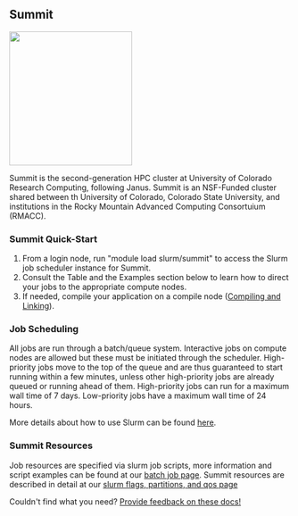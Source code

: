 ## Summit

<!-- ![](./images/alpine_summit_timeline.png) -->
<p>
    <img src="/images/alpine_summit_timeline.png" width="220" height="240" />
</p>

Summit is the second-generation HPC cluster at University of Colorado Research Computing, following Janus. Summit is an NSF-Funded cluster shared between th University of Colorado, Colorado State University, and institutions in the Rocky Mountain Advanced Computing Consortuium (RMACC).

### Summit Quick-Start

1. From a login node, run "module load slurm/summit" to access the Slurm job scheduler instance for Summit.
2. Consult the Table and the Examples section below to learn how to direct your jobs to the appropriate compute nodes.
3. If needed, compile your application on a compile node ([Compiling and Linking](../compute/compiling.html)).

### Job Scheduling

All jobs are run through a batch/queue system.  Interactive jobs on compute nodes are allowed but these must be initiated through the scheduler.  High-priority jobs move to the top of the queue and are thus guaranteed to start running within a few minutes, unless other high-priority jobs are already queued or running ahead of them.  High-priority jobs can run for a maximum wall time of 7 days.  Low-priority jobs have a maximum wall time of 24 hours.

More details about how to use Slurm can be found [here](../running-jobs/running-apps-with-jobs.html).

### Summit Resources

Job resources are specified via slurm job scripts, more information and script examples can be found at our [batch job page](../running-jobs/batch-jobs.md). Summit resources are described in detail at our [slurm flags, partitions, and qos page](../running-jobs/job-resources.md) 


Couldn't find what you need? [Provide feedback on these docs!](https://forms.gle/bSQEeFrdvyeQWPtW9)
